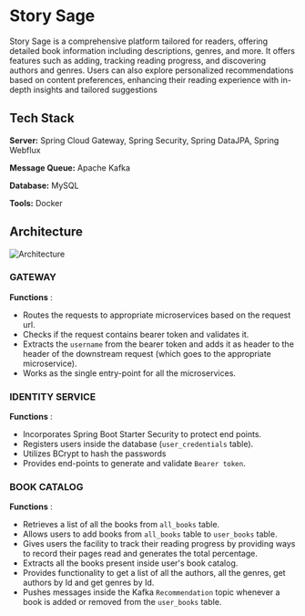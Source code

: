 # Story Sage

Story Sage is a comprehensive platform tailored for readers, offering detailed book information including descriptions, genres, and more. It offers features such as adding, tracking reading progress, and discovering authors and genres.
Users can also explore personalized recommendations based on content preferences, enhancing their reading experience with in-depth insights and tailored suggestions


## Tech Stack

**Server:** Spring Cloud Gateway, Spring Security, Spring DataJPA, Spring Webflux

**Message Queue:** Apache Kafka

**Database:** MySQL

**Tools:** Docker
## Architecture

![Architecture](https://i.ibb.co/pz7cPHX/untitled.png)

### GATEWAY

**Functions** :

- Routes the requests to appropriate microservices based on the request url.
- Checks if the request contains bearer token and validates it.
- Extracts the `username` from the bearer token and adds it as header to the header of the downstream request (which goes to the appropriate microservice).
- Works as the single entry-point for all the microservices.

### IDENTITY SERVICE

**Functions** :

- Incorporates Spring Boot Starter Security to protect end points.
- Registers users inside the database (`user_credentials` table).
- Utilizes BCrypt to hash the passwords
- Provides end-points to generate and validate `Bearer token`.

### BOOK CATALOG

**Functions** :

- Retrieves a list of all the books from `all_books` table.
- Allows users to add books from  `all_books` table to `user_books` table.
- Gives users the facility to track their reading progress by providing ways to record their pages read and generates the total percentage.
- Extracts all the books present inside user's book catalog.
- Provides functionality to get a list of all the authors, all the genres, get authors by Id and get genres by Id.
- Pushes messages inside the Kafka `Recommendation` topic whenever a book is added or removed from the `user_books` table.


